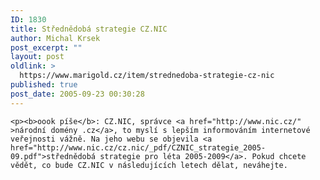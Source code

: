 ```yaml
---
ID: 1830
title: Střednědobá strategie CZ.NIC
author: Michal Krsek
post_excerpt: ""
layout: post
oldlink: >
  https://www.marigold.cz/item/strednedoba-strategie-cz-nic
published: true
post_date: 2005-09-23 00:30:28
---
```

	<p><b>oook píše</b>: CZ.NIC, správce <a href="http://www.nic.cz/" >národní domény .cz</a>, to myslí s lepším informováním internetové veřejnosti vážně. Na jeho webu se objevila <a href="http://www.nic.cz/cz.nic/_pdf/CZNIC_strategie_2005-09.pdf">střednědobá strategie pro léta 2005-2009</a>. Pokud chcete vědět, co bude CZ.NIC v následujících letech dělat, neváhejte.
</p>